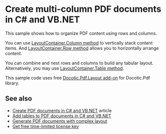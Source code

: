 # Create multi-column PDF documents in C# and VB.NET
This sample shows how to organize PDF content using rows and columns.

You can use [LayoutContainer.Column method](https://bitmiracle.com/pdf-library/api/layout/layoutcontainer-column) to vertically stack content items.
And [LayoutContainer.Row method](https://bitmiracle.com/pdf-library/api/layout/layoutcontainer-row) allows you to horizontally arrange content.

You can combine and nest rows and columns to build any tabular layout. Alternatively, you may use
[LayoutContainer.Table method](https://bitmiracle.com/pdf-library/api/layout/layoutcontainer-table).

This sample code uses free [Docotic.Pdf.Layout add-on](https://www.nuget.org/packages/BitMiracle.Docotic.Pdf.Layout/) for Docotic.Pdf library.

## See also
* [Create PDF documents in C# and VB.NET](https://bitmiracle.com/pdf-library/create-pdf) article
* [Add tables to PDF documents in C# and VB.NET](/Samples/Layout/Tables)
* [Generate PDF documents with complex layout](/Samples/Layout/ComplexLayout)
* [Get free time-limited license key](https://bitmiracle.com/pdf-library/download)